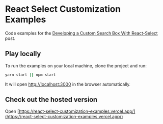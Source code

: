 # React Select Customization Examples

Code examples for the [Developing a Custom Search Box With React-Select](https://komelin.com/developing-custom-search-box-with-react-select) post.

## Play locally

To run the examples on your local machine, clone the project and run:

```bash
yarn start || npm start
```

It will open [http://localhost:3000](http://localhost:3000) in the browser automatically.

## Check out the hosted version

Open [https://react-select-customization-examples.vercel.app/](https://react-select-customization-examples.vercel.app/)
